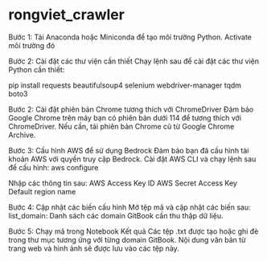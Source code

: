 # rongviet_crawler

Bước 1: Tải Anaconda hoặc Miniconda để tạo môi trường Python. Activate môi trường đó

Bước 2: Cài đặt các thư viện cần thiết
Chạy lệnh sau để cài đặt các thư viện Python cần thiết:

pip install requests beautifulsoup4 selenium webdriver-manager tqdm boto3

Bước 2: Cài đặt phiên bản Chrome tương thích với ChromeDriver
Đảm bảo Google Chrome trên máy bạn có phiên bản dưới 114 để tương thích với ChromeDriver.
Nếu cần, tải phiên bản Chrome cũ từ Google Chrome Archive.

Bước 3: Cấu hình AWS để sử dụng Bedrock
Đảm bảo bạn đã cấu hình tài khoản AWS với quyền truy cập Bedrock.
Cài đặt AWS CLI và chạy lệnh sau để cấu hình:
aws configure

Nhập các thông tin sau:
AWS Access Key ID
AWS Secret Access Key
Default region name

Bước 4: Cập nhật các biến cấu hình
Mở tệp mã và cập nhật các biến sau:
list_domain: Danh sách các domain GitBook cần thu thập dữ liệu.

Bước 5: Chạy mã trong Notebook
Kết quả
Các tệp .txt được tạo hoặc ghi đè trong thư mục tương ứng với từng domain GitBook.
Nội dung văn bản từ trang web và hình ảnh sẽ được lưu vào các tệp này.
